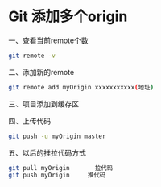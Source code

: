 # Git 添加多个origin


一、查看当前remote个数

```sh
git remote -v
```

二、添加新的remote

```sh
git remote add myOrigin xxxxxxxxxxx(地址)
```


三、项目添加到缓存区

四、上传代码

```sh
git push -u myOrigin master
```


五、以后的推拉代码方式

```sh
git pull myOrigin       拉代码
git push myOrigin     推代码
```

